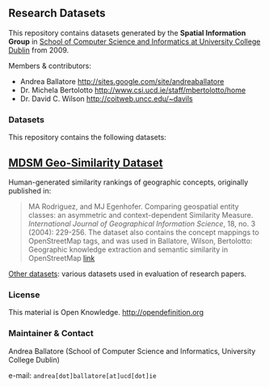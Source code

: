 Research Datasets
----------------------

This repository contains datasets generated by 
the **Spatial Information Group** in [School of Computer Science and Informatics at University College Dublin](http://www.csi.ucd.ie) from 2009.

Members & contributors:

* Andrea Ballatore <http://sites.google.com/site/andreaballatore>
* Dr. Michela Bertolotto <http://www.csi.ucd.ie/staff/mbertolotto/home>
* Dr. David C. Wilson <http://coitweb.uncc.edu/~davils>

### Datasets ###

This repository contains the following datasets:

[MDSM Geo-Similarity Dataset](https://github.com/ucd-spatial/Datasets/tree/master/mdsm-similarity_dataset)
----------------------
Human-generated similarity rankings of geographic concepts, originally published in: 
> MA Rodriguez, and MJ Egenhofer. Comparing geospatial entity classes: an asymmetric and context-dependent Similarity Measure. *International Journal of Geographical Information Science*, 18, no. 3 (2004): 229-256.
The dataset also contains the concept mappings to OpenStreetMap tags, and was used in
> Ballatore, Wilson, Bertolotto: Geographic knowledge extraction and semantic similarity in OpenStreetMap [link](http://link.springer.com/article/10.1007%2Fs10115-012-0571-0)

[Other datasets](https://github.com/ucd-spatial/Datasets/tree/master/experiments_results):
	various datasets used in evaluation of research papers.



### License ###
This material is Open Knowledge. <http://opendefinition.org>

### Maintainer & Contact ###
Andrea Ballatore (School of Computer Science and Informatics, University College Dublin)

e-mail: `andrea[dot]ballatore[at]ucd[dot]ie`
